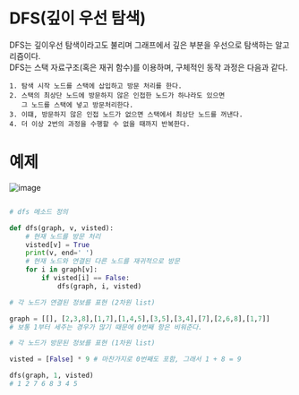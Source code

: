 

# DFS(깊이 우선 탐색)
DFS는 깊이우선 탐색이라고도 불리며 그래프에서 깊은 부분을 우선으로 탐색하는 알고리즘이다.  
DFS는 스택 자료구조(혹은 재귀 함수)를 이용하며, 구체적인 동작 과정은 다음과 같다.
```
1. 탐색 시작 노드를 스택에 삽입하고 방문 처리를 한다.
2. 스택의 최상단 노드에 방문하지 않은 인접한 노드가 하나라도 있으면 
   그 노드를 스택에 넣고 방문처리한다.
3. 이떄, 방문하지 않은 인접 노드가 없으면 스택에서 최상단 노드를 꺼낸다.
4. 더 이상 2번의 과정을 수행할 수 없을 때까지 반복한다.
```

# 예제
![image](https://user-images.githubusercontent.com/87055456/136007933-6e334e47-1bbc-4cc6-9022-0674308e3867.png)
``` python

# dfs 메소드 정의

def dfs(graph, v, visted):
    # 현재 노드를 방문 처리
    visted[v] = True
    print(v, end=' ')
    # 현재 노드와 연결된 다른 노드를 재귀적으로 방문
    for i in graph[v]:
        if visted[i] == False:
            dfs(graph, i, visted)

# 각 노드가 연결된 정보를 표현 (2차원 list)

graph = [[], [2,3,8],[1,7],[1,4,5],[3,5],[3,4],[7],[2,6,8],[1,7]]
# 보통 1부터 세주는 경우가 많기 때문에 0번째 항은 비워준다.

# 각 노드가 방문된 정보를 표현 (1차원 list)

visted = [False] * 9 # 마찬가지로 0번째도 포함, 그래서 1 + 8 = 9

dfs(graph, 1, visted)
# 1 2 7 6 8 3 4 5 
```
